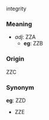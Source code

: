 integrity
### Meaning
+ _adj_: ZZA
    + __eg__: ZZB

### Origin

ZZC

### Synonym

__eg__: ZZD

+ ZZE



